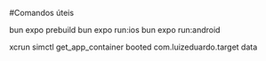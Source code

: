 #Comandos úteis

bun expo prebuild
bun expo run:ios
bun expo run:android

xcrun simctl get_app_container booted com.luizeduardo.target data
